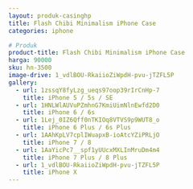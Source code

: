 ```yaml
---
layout: produk-casinghp
title: Flash Chibi Minimalism iPhone Case
categories: iphone

# Produk
product-title: Flash Chibi Minimalism iPhone Case
harga: 90000
sku: hn-3500
image-drive: 1_vdlBOU-RkaiioZiWpdH-pvu-jTZFL5P
gallery:
  - url: 1zssqY8fyLzg_ueqs97oop39rIrCnHp-7
    title: iPhone 5 / 5s / SE
  - url: 1HNLWlAUVuPZmhnG7KmiUimNlnEwfd2D0
    title: iPhone 6 / 6s
  - url: 1Lej_0IZ6Qff0nTKIOq8VTVS9p9WUT8_o
    title: iPhone 6 Plus / 6s Plus
  - url: 1AAhKpLV7cplIWuapxB-ioAtcYZiPRLjO
    title: iPhone 7 / 8
  - url: 1AaYicPc7__spf1yUUcxMXLInMruDm4m4
    title: iPhone 7 Plus / 8 Plus
  - url: 1_vdlBOU-RkaiioZiWpdH-pvu-jTZFL5P
    title: iPhone X
---
```

